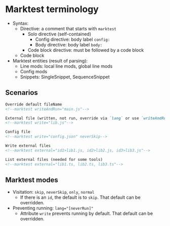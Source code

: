 # Marktest terminology

* Syntax:
  * Directive: a comment that starts with `marktest`
    * Solo directive (self-contained)
      * Config directive: body label `config:`
      * Body directive: body label `body:`
    * Code block directive: must be followed by a code block
  * Code block
* Marktest entities (result of parsing):
  * Line mods: local line mods, global line mods
  * Config mods
  * Snippets: SingleSnippet, SequenceSnippet

## Scenarios

```md
Override default fileName
<!--marktest writeAndRun="main.js"-->

External file (written, not run, override via `lang` or use `writeAndRun`)
<!--marktest write="lib.js"-->

Config file
<!--marktest write="config.json" neverSkip-->

Write external files
<!--marktest external="id1>lib1.js, id2>lib2.js, id3>lib3.js"-->

List external files (needed for some tools)
<!--marktest external="lib1.ts, lib2.ts, lib3.ts"-->
```

## Marktest modes

* Visitation: `skip`, `neverSkip`, `only`, `normal`
  * If there is an `id`, the default is to `skip`. That default can be overridden.
* Preventing running: `lang="[neverRun]"`
  * Attribute `write` prevents running by default. That default can be overridden.
